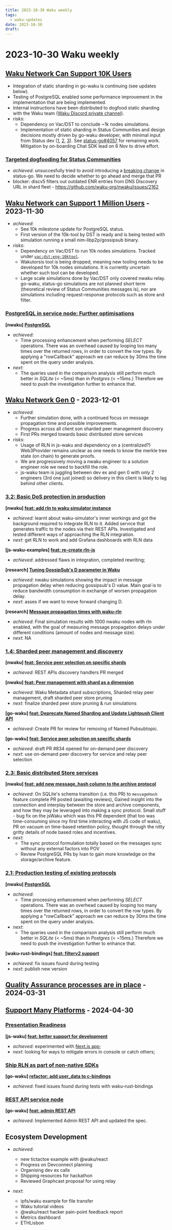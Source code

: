 ```yaml
---
title: 2023-10-30 Waku weekly
tags:
  - waku-updates
date: 2023-10-30
draft:
---
```


# 2023-10-30 Waku weekly

## [Waku Network Can Support 10K Users](https://github.com/waku-org/pm/issues/12)


- Integration of static sharding in go-waku is continuing (see updates below).
- Testing of PostgreSQL enabled some performance improvement in the implementation that are being implemented.
- Internal instructions have been distributed to dogfood static sharding with the Waku team ([Waku Discord private channel](https://discord.com/channels/1110799176264056863/1166125031793901589/1166125169480306708)).
- _risks_:
	- Dependency on Vac/DST to conclude ~1k nodes simulations.
	- Implementation of static sharding in Status Communities and design decisions mostly driven by go-waku developer, with minimal input from Status dev ([1](https://github.com/status-im/status-go/pull/4161), [2](https://github.com/status-im/status-go/pull/4094), [3](https://github.com/status-im/status-go/pull/4093)). See [status-go#4057](https://github.com/status-im/status-go/issues/4057) for remaining work. Mitigation by on-boarding Chat SDK lead on 6 Nov to drive effort.

### [Targeted dogfooding for Status Communities](https://github.com/waku-org/pm/issues/97)


- _achieved_: unsuccesfully tried to avoid introducing a [breaking change](https://github.com/status-im/status-go/pull/4161) in status-go. We need to decide whether to go ahead and merge that PR
- blocker: discv5 filters out outdated ENR entries from DNS Discovery URL in shard fleet -  https://github.com/waku-org/nwaku/issues/2162

## [Waku Network can Support 1 Million Users](https://github.com/waku-org/pm/issues/83) - 2023-11-30


- _achieved_:
	- See 10k milestone update for PostgreSQL status.
	- First version of the 10k-tool by DST is ready and is being tested with simulation running a small nim-libp2p/gossipsub binary.
- _risks_:
	- Dependency on Vac/DST to run 10k nodes simulations.  Tracked under
		[`vac:dst:eng-10ktool`](https://roadmap.logos.co/tags/vac-updates).
	- Wakutorsis tool is being dropped, meaning new tooling needs to be developed for 10k nodes simulations. It is currently uncertain whether such tool can be developed.
	- Large scale simulations done by Vac/DST only covered nwaku relay. go-waku, status-go simulations are not planned short term (theoretical review of Status Communities messages is), nor are simulations including request-response protocols such as store and filter.

### [PostgreSQL in service node: Further optimisations](https://github.com/waku-org/pm/issues/84)

**[nwaku] [PostgreSQL](https://github.com/waku-org/nwaku/issues/1888)**

- _achieved_:
	- Time processing enhancement when performing _SELECT_ operations. There was an overhead caused by looping too many times over the returned rows, in order to convert the row types. By applying a "rowCallback" approach we can reduce by 30ms the time spent on the query under analysis.
- _next_:
	- The queries used in the comparison analysis still perform much better in _SQLite_ (< ~5ms) than in _Postgres_ (< ~15ms.) Therefore we need to push the investigation further to enhance that.

## [Waku Network Gen 0](https://github.com/waku-org/pm/issues/50) - 2023-12-01


- _achieved_:
	- Further simulation done, with a continued focus on message propagation time and possible improvements.
	- Progress across all client son sharded peer management discovery
	- First PRs merged towards basic distributed store services
- _risks_:
	- Usage of RLN in js-waku and dependency on a (centralized?) Web3Provider remains unclear as one needs to know the merkle tree state (on chain) to generate proofs.
	- We are progressively moving a nwaku engineer to a solution engineer role we need to backfill the role.
	- js-waku team is juggling between dev ex and gen 0 with only 2 engineers (3rd one just joined) so delivery in this client is likely to lag behind other clients.

### [3.2: Basic DoS protection in production](https://github.com/waku-org/pm/issues/70)

**[nwaku] [feat: add rln to waku simulator instance](https://github.com/waku-org/nwaku/issues/2143)**

- _achieved_: learnt about waku-simulator's inner workings and got the background required to integrate RLN to it. Added service that generates traffic to the nodes via their REST APIs. Investigated and tested different ways of approaching the RLN integration.
- _next_: get RLN to work and add Grafana dashboards with RLN data

**[js-waku-examples] [feat: re-create rln-js](https://github.com/waku-org/js-waku-examples/issues/279)**

- _achieved_: addressed flaws in integration, completed rewriting;

**[research] [Tuning GossipSub's D parameter in Waku](https://github.com/waku-org/research/issues/44)**

* *achieved*: nwaku simulations showing the impact in message propagation delay when reducing gossipsub's D value. Main goal is to reduce bandwidth consumption in exchange of worsen propagation delay.
* *next*: asses if we want to move forward changing D.

**[research] [Message propagation times with waku-rln](https://github.com/waku-org/research/issues/42)**

* *achieved*: Final simulation results with 1000 nwaku nodes with rln enabled, with the goal of measuring message propagation delays under different conditions (amount of nodes and message size).
* *next*: NA

### [1.4: Sharded peer management and discovery](https://github.com/waku-org/pm/issues/67)

**[nwaku] [feat: Service peer selection on specific shards](https://github.com/waku-org/nwaku/issues/1941)**

- _achieved_: REST APIs discovery handlers PR merged

**[nwaku] [feat: Peer management with shard as a dimension](https://github.com/waku-org/nwaku/issues/1940)**

- _achieved_: Waku Metadata shard subscriptions, Sharded relay peer management, draft sharded peer store pruning
- _next_: finalize sharded peer store pruning & run simulations

**[go-waku] [feat: Deprecate Named Sharding and Update Lightpush Client API](https://github.com/waku-org/go-waku/issues/842)**

- _achieved_: Create PR for review for removing of Named Pubsubtopic.

**[go-waku] [feat: Service peer selection on specific shards](https://github.com/waku-org/go-waku/issues/680)**

- _achieved_:  draft PR #834 opened for on-demand peer discovery
- _next_: use on-demand peer discovery for service and relay peer selection

### [2.3: Basic distributed Store services](https://github.com/waku-org/pm/issues/64)

**[nwaku] [feat: add new message_hash column to the archive protocol](https://github.com/waku-org/nwaku/issues/2112)**

- _achieved_: On SQLite's schema transition (i.e. this PR) to `messageHash` feature complete PR posted (awaiting reviews), Gained insight into the connection and interplay between the store and archive components, and how they may be leveraged into making a sync protocol. Small stuff - bug fix on the jsWaku which was this PR dependent (that too was time-consuming since my first time interacting with JS code of waku), PR on vacuum on time-based retention policy, thought through the nitty gritty details of node based roles and incentives.
- _next_:
	- The sync protocol formulation totally based on the messages sync without any external factors into POV
	- Review PostgreSQL PRs by Ivan to gain more knowledge on the storage/archive feature.

### [2.1: Production testing of existing protocols](https://github.com/waku-org/pm/issues/49)

**[nwaku] [PostgreSQL](https://github.com/waku-org/nwaku/issues/1888)**

- _achieved_:
	- Time processing enhancement when performing _SELECT_ operations. There was an overhead caused by looping too many times over the returned rows, in order to convert the row types. By applying a "rowCallback" approach we can reduce by 30ms the time spent on the query under analysis.
- _next_:
	- The queries used in the comparison analysis still perform much better in _SQLite_ (< ~5ms) than in _Postgres_ (< ~15ms.) Therefore we need to push the investigation further to enhance that.

**[waku-rust-bindings] [feat: filterv2 support](https://github.com/waku-org/waku-rust-bindings/issues/71)**

- _achieved_: fix issues found during testing
- _next_: publish new version

## [Quality Assurance processes are in place](https://github.com/waku-org/pm/issues/73) - 2024-03-31

## [Support Many Platforms](https://github.com/waku-org/pm/issues/42) - 2024-04-30

### [Presentation Readiness ](https://github.com/waku-org/pm/issues/95)

**[js-waku] [feat: better support for development](https://github.com/waku-org/js-waku/issues/1665)**

- _achieved_: experimented with [Next.js app](https://github.com/waku-org/js-waku-examples/pull/281);
- _next_: looking for ways to mitigate errors in console or catch others;

### [Ship RLN as part of non-native SDKs](https://github.com/waku-org/pm/issues/88)

**[go-waku] [refactor: add user_data to c-bindings](https://github.com/waku-org/go-waku/issues/788)**

- _achieved_: fixed issues found during tests with waku-rust-bindings

### [REST API service node](https://github.com/waku-org/pm/issues/82)

**[go-waku] [feat: admin REST API](https://github.com/waku-org/go-waku/issues/814)**

- _achieved_:  Implemented Admin REST API and updated the spec.

## Ecosystem Development

- _achieved_:
  - new tictactoe example with @waku/react
  - Progress on Devconnect planning
  - Organising dev ex calls
  - Shipping resources for hackathon
  - Reviewed Graphcast proposal for using relay

- _next_:
  - ipfs/waku example for file transfer
  - Waku tutorial videos
  - @waku/react hacker pain-point feedback report
  - Metrics dashboard
  - ETHLisbon
